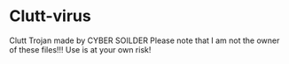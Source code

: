 # Clutt-virus
Clutt Trojan made by CYBER SOILDER
Please note that I am not the owner of these files!!! Use is at your own risk!
